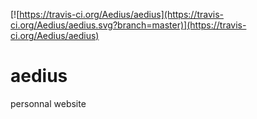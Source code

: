 [![https://travis-ci.org/Aedius/aedius](https://travis-ci.org/Aedius/aedius.svg?branch=master)](https://travis-ci.org/Aedius/aedius) 

# aedius
personnal website

